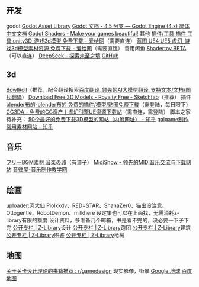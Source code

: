 ## 开发
godot
[Godot Asset Library](https://godotengine.org/asset-library/asset)
[Godot 文档 - 4.5 分支 — Godot Engine (4.x) 简体中文文档](https://docs.godotengine.org/zh-cn/4.x/)
[Godot Shaders - Make your games beautiful!](https://godotshaders.com/)
其他
[插件/工具 插件 工具 unity3D_游戏3d模型 免费下载 - 爱给网](https://www.aigei.com/unity3d/model/plug_ins_47_tools)（需要直连）
[蓝图 UE4 UE5 虚幻_游戏3d模型素材资源 免费下载 - 爱给网](https://www.aigei.com/ue/list/blueprint)（需要直连）
善用闲鱼
[Shadertoy BETA](https://www.shadertoy.com/)（可以直连）
[DeepSeek - 探索未至之境](https://chat.deepseek.com/)
[GitHub](https://github.com/)
## 3d
[BowlRoll](https://bowlroll.net/)（推荐，配合翻译搜索[百度翻译_领先的AI大模型翻译_支持文本/文档/图片翻译](https://fanyi.baidu.com/mtpe-individual/transText#/)）
[Download Free 3D Models - Royalty Free - Sketchfab](https://sketchfab.com/features/free-3d-models)（推荐）
插件
[blender布的-blender布的 免费的插件/模型/贴图免费下载](https://blenderco.cn/)（需登陆，每日限下）
[CG3DA - 免费的CG资产丨虚幻引擎UE资源下载站](https://www.cg3da.com/)（需直连，需登陆）
脚本之家
待补充：
[ 50个最好的免费下载3D模型的网站（内附网址） - 知乎](https://zhuanlan.zhihu.com/p/40680702?tt_from=weixin)
[ galgame制作常用素材网站 - 知乎](https://zhuanlan.zhihu.com/p/394051701)
## 音乐
[フリーBGM素材 音楽の卵](https://ontama-m.com/)（有谱子）
[MidiShow - 领先的MIDI音乐交流与下载网站](https://www.midishow.com/)
[音律屋-音乐制作教学网](http://yinlvwu.com/)
## 绘画
[uploader:河大仙](https://e-hentai.org/?f_search=uploader%3A%E6%B2%B3%E5%A4%A7%E4%BB%99)
Piolkkdv、RED=STAR、ShanaZer0、猫出没注意、Ottogentle、RobotDemon、milkhere
设定集也可以在上面找，无需消耗z-library有限的额度
设计资料，多准备几个邮箱，书是看不完的，没必要一下子下完
[公开专栏 | Z-Library](https://zh.z-library.sk/booklists?searchQuery=%E8%AE%BE%E8%AE%A1)设计
[公开专栏 | Z-Library](https://zh.z-library.sk/booklists?searchQuery=trpg)跑团
[公开专栏 | Z-Library](https://zh.z-library.sk/booklists?searchQuery=%E5%BB%BA%E7%AD%91)建筑
[公开专栏 | Z-Library](https://zh.z-library.sk/booklists?searchQuery=%E5%9B%BE%E9%89%B4)图鉴
[公开专栏 | Z-Library](https://zh.z-library.sk/booklists?searchQuery=%E6%9E%AA%E6%A2%B0)枪械
## 地图
[关于关卡设计理论的书籍推荐 : r/gamedesign](https://www.reddit.com/r/gamedesign/comments/ti0lc6/book_recommendation_on_level_design_theory/?tl=zh-hans)
现实影像，街景
[Google 地球](https://earth.google.com/web/@0,-0.80459981,0a,22251752.77375655d,35y,0h,0t,0r/data=CgRCAggBQgIIAEoNCP___________wEQAA)
[百度地图](https://map.baidu.com/@13458861.694451878,3742021.8149219165,12.72z)
